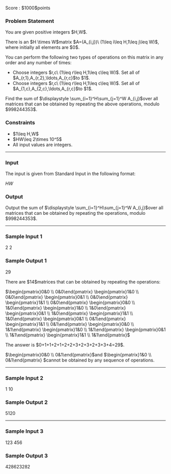 
<div>

<span>

<span>

<p>
Score : $1000$points
</p>

<div>

<section>

### **Problem Statement**

<p>
You are given positive integers $H,W$.
</p>

<p>
There is an $H \times W$matrix $A=(A_{i,j})\ (1\leq i\leq H,1\leq j\leq W)$, where initially all elements are $0$.
</p>

<p>
You can perform the following two types of operations on this matrix in any order and any number of times:
</p>

<ul>

<li>
Choose integers $r,c\ (1\leq r\leq H,1\leq c\leq W)$. Set all of $A_{r,1},A_{r,2},\ldots,A_{r,c}$to $1$.
</li>

<li>
Choose integers $r,c\ (1\leq r\leq H,1\leq c\leq W)$. Set all of $A_{1,c},A_{2,c},\ldots,A_{r,c}$to $1$.
</li>

</ul>

<p>
Find the sum of $\displaystyle \sum_{i=1}^H\sum_{j=1}^W A_{i,j}$over all matrices that can be obtained by repeating the above operations, modulo $998244353$.
</p>

</section>

</div>

<div>

<section>

### **Constraints**

<ul>

<li>
$1\leq H,W$
</li>

<li>
$HW\leq 2\times 10^5$
</li>

<li>
All input values are integers.
</li>

</ul>

</section>

</div>

---

<div>

<div>

<section>

### **Input**

<p>
The input is given from Standard Input in the following format:
</p>

<div>

$H$$W$
</div>

</section>

</div>

<div>

<section>

### **Output**

<p>
Output the sum of $\displaystyle \sum_{i=1}^H\sum_{j=1}^W A_{i,j}$over all matrices that can be obtained by repeating the operations, modulo $998244353$.
</p>

</section>

</div>

</div>

---

<div>

<section>

### **Sample Input 1**

<div>

2 2

</div>

</section>

</div>

<div>

<section>

### **Sample Output 1**

<div>

29

</div>

<p>
There are $14$matrices that can be obtained by repeating the operations:
</p>

<div>
$\begin{pmatrix}0&0 \\ 0&0\end{pmatrix} 
  \begin{pmatrix}1&0 \\ 0&0\end{pmatrix} 
  \begin{pmatrix}0&1 \\ 0&0\end{pmatrix} 
  \begin{pmatrix}1&1 \\ 0&0\end{pmatrix} 
  \begin{pmatrix}0&0 \\ 1&0\end{pmatrix} 
  \begin{pmatrix}1&0 \\ 1&0\end{pmatrix} 
  \begin{pmatrix}0&1 \\ 1&0\end{pmatrix} 
  \begin{pmatrix}1&1 \\ 1&0\end{pmatrix} 
  \begin{pmatrix}0&1 \\ 0&1\end{pmatrix} 
  \begin{pmatrix}1&1 \\ 0&1\end{pmatrix} 
  \begin{pmatrix}0&0 \\ 1&1\end{pmatrix} 
  \begin{pmatrix}1&0 \\ 1&1\end{pmatrix} 
  \begin{pmatrix}0&1 \\ 1&1\end{pmatrix} 
  \begin{pmatrix}1&1 \\ 1&1\end{pmatrix}$
</div>

<div>

</div>

<p>
The answer is $0+1+1+2+1+2+2+3+2+3+2+3+3+4=29$.
</p>

<p>
$\begin{pmatrix}0&0 \\ 0&1\end{pmatrix}$and $\begin{pmatrix}1&0 \\ 0&1\end{pmatrix} $cannot be obtained by any sequence of operations.
</p>

</section>

</div>

---

<div>

<section>

### **Sample Input 2**

<div>

1 10

</div>

</section>

</div>

<div>

<section>

### **Sample Output 2**

<div>

5120

</div>

</section>

</div>

---

<div>

<section>

### **Sample Input 3**

<div>

123 456

</div>

</section>

</div>

<div>

<section>

### **Sample Output 3**

<div>

428623282

</div>

</section>

</div>

</span>

</span>

</div>
